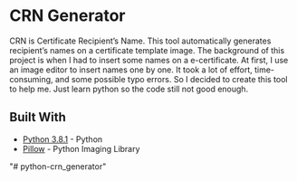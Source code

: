 # CRN Generator

CRN is Certificate Recipient’s Name. This tool automatically generates recipient’s names on a certificate template image.
The background of this project is when I had to insert some names on a e-certificate. 
At first, I use an image editor to insert names one by one. 
It took a lot of effort, time-consuming, and some possible typo errors.
So I decided to create this tool to help me. Just learn python so the code still not good enough.

## Built With

* [Python 3.8.1](https://www.python.org/) - Python
* [Pillow](https://pypi.org/project/Pillow/) - Python Imaging Library

"# python-crn_generator" 
